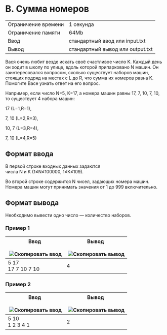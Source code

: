 # B. Сумма номеров

|   |   |
|---|---|
|Ограничение времени|1 секунда|
|Ограничение памяти|64Mb|
|Ввод|стандартный ввод или input.txt|
|Вывод|стандартный вывод или output.txt|

Вася очень любит везде искать своё счастливое число K. Каждый день он ходит в школу по улице, вдоль которой припарковано N машин. Он заинтересовался вопросом, сколько существует наборов машин, стоящих подряд на местах с L до R, что сумма их номеров равна K. Помогите Васе узнать ответ на его вопрос.

Например, если число N=5, K=17, а номера машин равны 17, 7, 10, 7, 10, то существует 4 набора машин:

17 (L=1,R=1),

7, 10 (L=2,R=3),

10, 7 (L=3,R=4),

7, 10 (L=4,R=5)

## Формат ввода

В первой строке входных данных задаются числа N и K (1≤N≤100000, 1≤K≤109).

Во второй строке содержится N чисел, задающих номера машин. Номера машин могут принимать значения от 1 до 999 включительно.

## Формат вывода

Необходимо вывести одно число — количество наборов.

### Пример 1

| Ввод<br><br> ![Скопировать ввод](https://yastatic.net/lego/_/La6qi18Z8LwgnZdsAr1qy1GwCwo.gif) | Вывод<br><br> ![Скопировать вывод](https://yastatic.net/lego/_/La6qi18Z8LwgnZdsAr1qy1GwCwo.gif) |
| --------------------------------------------------------------------------------------------- | ----------------------------------------------------------------------------------------------- |
| 5 17<br>17 7 10 7 10                                                                          | 4                                                                                               |

### Пример 2

| Ввод<br><br> ![Скопировать ввод](https://yastatic.net/lego/_/La6qi18Z8LwgnZdsAr1qy1GwCwo.gif) | Вывод<br><br> ![Скопировать вывод](https://yastatic.net/lego/_/La6qi18Z8LwgnZdsAr1qy1GwCwo.gif) |
| --------------------------------------------------------------------------------------------- | ----------------------------------------------------------------------------------------------- |
| 5 10<br>1 2 3 4 1                                                                             | 2                                                                                               |